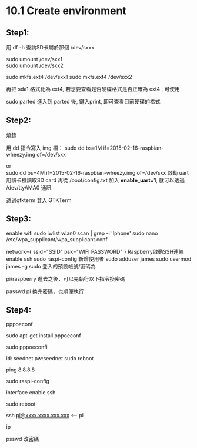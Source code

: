 # 10.1 Create environment

## Step1:

用 df -h 查詢SD卡屬於那個 /dev/sxxx

sudo umount /dev/sxx1  
sudo umount /dev/sxx2

sudo mkfs.ext4 /dev/sxx1 sudo mkfs.ext4 /dev/sxx2

再把 sda1 格式化為 ext4, 若想要查看是否硬碟格式是否正確為 ext4 , 可使用

sudo parted 進入到 parted 後, 鍵入print, 即可查看目前硬碟的格式

## Step2:

燒錄

用 dd 指令寫入 img 檔： sudo dd bs=1M if=2015-02-16-raspbian-wheezy.img of=/dev/sxx

or  
sudo dd bs=4M if=2015-02-16-raspbian-wheezy.img of=/dev/sxx 啟動 uart 用讀卡機讀取SD card 再從 /boot/config.txt 加入 **enable\_uart=1**, 就可以透過 /dev/ttyAMA0 通訊

透過gtkterm 登入 GTKTerm

## Step3:

enable wifi sudo iwlist wlan0 scan \| grep -i 'Iphone' sudo nano /etc/wpa\_supplicant/wpa\_supplicant.conf

network={ ssid="SSID" psk="WIFI PASSWORD" } Raspberry啟動SSH連線 enable ssh sudo raspi-config 新增使用者 sudo adduser james sudo usermod james -g sudo 登入的預設帳號/密碼為

pi/raspberry 進去之後，可以先執行以下指令換密碼

passwd pi 換完密碼，也順便執行

## Step4:

pppoeconf

sudo apt-get install pppoeconf

sudo pppoeconfi

id: seednet pw:seednet sudo reboot

ping 8.8.8.8

sudo raspi-config

interface enable ssh

sudo reboot

ssh pi@xxxx.xxxx.xxx.xxx &lt;-- pi

ip

psswd 改密碼


